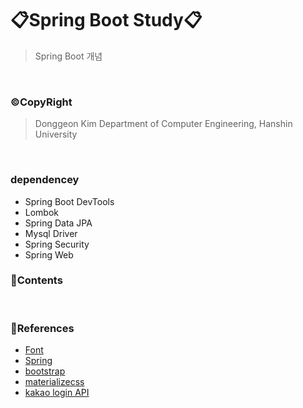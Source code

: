 # 📋Spring Boot Study📋

> Spring Boot 개념

<br>

### ©CopyRight

> Donggeon Kim
> Department of Computer Engineering, Hanshin University

<br>

### dependencey
- Spring Boot DevTools
- Lombok
- Spring Data JPA
- Mysql Driver
- Spring Security
- Spring Web

### 📒Contents


</br>


### 📖References

- [Font](https://www.cookierunfont.com/#section7)
- [Spring](https://spring.io/tools)
- [bootstrap](https://www.w3schools.com/bootstrap4/default.asp)
- [materializecss](https://materializecss.com/)
- [kakao login API](https://developers.kakao.com/)